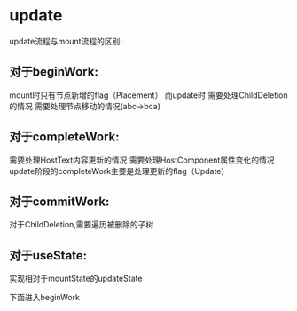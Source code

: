 # update

update流程与mount流程的区别:

## 对于beginWork:

mount时只有节点新增的flag（Placement）
而update时
需要处理ChildDeletion的情况
需要处理节点移动的情况(abc->bca)

## 对于completeWork:

需要处理HostText内容更新的情况
需要处理HostComponent属性变化的情况
update阶段的completeWork主要是处理更新的flag（Update）

## 对于commitWork:

对于ChildDeletion,需要遍历被删除的子树

## 对于useState:

实现相对于mountState的updateState

下面进入beginWork

